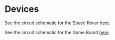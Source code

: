 # Devices

See the circuit schematic for the Space Rover [here](./space-rover/README.md).

See the circuit schematic for the Game Board [here](./game-board/README.md).